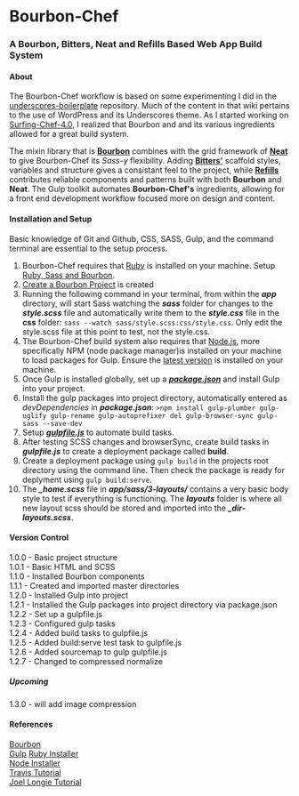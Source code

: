 # Bourbon-Chef
### A Bourbon, Bitters, Neat and Refills Based Web App Build System

#### About
The Bourbon-Chef workflow is based on some experimenting I did in the [underscores-boilerplate](https://github.com/Surfing-Chef/underscores-boilerplate/wiki) repository.  Much of the content in that wiki pertains to the use of WordPress and its Underscores theme.  As I started working on [Surfing-Chef-4.0](https://github.com/Surfing-Chef/underscores-boilerplate/tree/Surfing-Chef-4.0), I realized that Bourbon and and its various ingredients allowed for a great build system.  

The mixin library that is **[Bourbon](http://bourbon.io/)** combines with the grid framework of **[Neat](http://neat.bourbon.io/)** to give Bourbon-Chef its *Sass-y* flexibility. Adding **[Bitters'](http://bitters.bourbon.io/)** scaffold styles, variables and structure gives a consistant feel to the project, while **[Refills](http://refills.bourbon.io/)** contributes reliable components and patterns built with both **Bourbon** and **Neat**.  The Gulp toolkit automates **Bourbon-Chef's** ingredients, allowing for a front end development workflow focused more on design and content.  

#### Installation and Setup
Basic knowledge of Git and Github, CSS, SASS, Gulp, and the command terminal are essential to the setup process.  

1. Bourbon-Chef requires that [Ruby](http://rubyinstaller.org/) is installed on your machine.  Setup [Ruby, Sass and Bourbon](https://github.com/Surfing-Chef/Bourbon/wiki/Ruby-and-Bourbon).
2. [Create a Bourbon Project](https://github.com/Surfing-Chef/Bourbon/wiki/Create-a-Bourbon-Project) is created
3. Running the following command in your terminal, from within the ***app*** directory, will start Sass watching the ***sass*** folder for changes to the ***style.scss*** file and automatically write them to the ***style.css*** file in the **css** folder: `sass --watch sass/style.scss:css/style.css`. Only edit the style.scss file at this point to test, not the style.css.
4. The Bourbon-Chef build system also requires that [Node.js](https://nodejs.org/en/), more specifically NPM (node package manager)is installed on your machine to load packages for Gulp.  Ensure the [latest version](https://github.com/Surfing-Chef/Bourbon/wiki/Latest-Node.js-and-Gulp) is installed on your machine.   
5. Once Gulp is installed globally, set up a ***[package.json](https://github.com/Surfing-Chef/Bourbon/wiki/package.json)*** and install Gulp into your project.
6. Install the gulp packages into project directory, automatically entered as *devDependencies* in ***package.json***: `>npm install gulp-plumber gulp-uglify gulp-rename gulp-autoprefixer del gulp-browser-sync gulp-sass --save-dev`  
7. Setup ***[gulpfile.js](https://github.com/Surfing-Chef/Bourbon/wiki/The-gulpfile.js)*** to automate build tasks.
8. After testing SCSS changes and browserSync, create build tasks in ***gulpfile.js*** to create a deployment package called **build**.  
9. Create a deployment package using `gulp build` in the projects root directory using the command line.  Then check the package is ready for deplyment using `gulp build:serve`.
10. The ***_home.scss*** file in ***app/sass/3-layouts/*** contains a very basic body style to test if everything is functioning.  The ***layouts*** folder is where all new layout scss should be stored and imported into the ***_dir-layouts.scss***.

#### Version Control
1.0.0 - Basic project structure   
1.0.1 - Basic HTML and SCSS  
1.1.0 - Installed Bourbon components  
1.1.1 - Created and imported master directories  
1.2.0 - Installed Gulp into project  
1.2.1 - Installed the Gulp packages into project directory via package.json  
1.2.2 - Set up a gulpfile.js  
1.2.3 - Configured gulp tasks   
1.2.4 - Added build tasks to gulpfile.js  
1.2.5 - Added build:serve test task to gulpfile.js  
1.2.6 - Added sourcemap to gulp gulpfile.js  
1.2.7 - Changed to compressed normalize   
##### Upcoming
1.3.0 - will add image compression  

#### References
[Bourbon](http://bourbon.io/)  
[Gulp](http://gulpjs.com/)
[Ruby Installer](http://rubyinstaller.org/)  
[Node Installer](https://nodejs.org/en/)  
[Travis Tutorial](https://www.youtube.com/watch?v=8ItNE_DX6Cc&t=18s)  
[Joel Longie Tutorial](https://www.youtube.com/watch?v=jgcfEhiCkG4&list=PLv1YUP7gO_viROuRcGsDCNM-FUVgMYb_G&index=3)  
